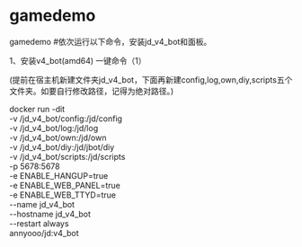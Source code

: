 # gamedemo
gamedemo
#依次运行以下命令，安装jd_v4_bot和面板。


1、安装v4_bot(amd64) 一键命令（1）

  (提前在宿主机新建文件夹jd_v4_bot，下面再新建config,log,own,diy,scripts五个文件夹。如要自行修改路径，记得为绝对路径。)
  
  docker run -dit \
   -v /jd_v4_bot/config:/jd/config \
   -v /jd_v4_bot/log:/jd/log \
   -v /jd_v4_bot/own:/jd/own \
   -v /jd_v4_bot/diy:/jd/jbot/diy \
   -v /jd_v4_bot/scripts:/jd/scripts \
   -p 5678:5678 \
   -e ENABLE_HANGUP=true \
   -e ENABLE_WEB_PANEL=true \
   -e ENABLE_WEB_TTYD=true \
   --name jd_v4_bot \
   --hostname jd_v4_bot \
   --restart always \
   annyooo/jd:v4_bot
